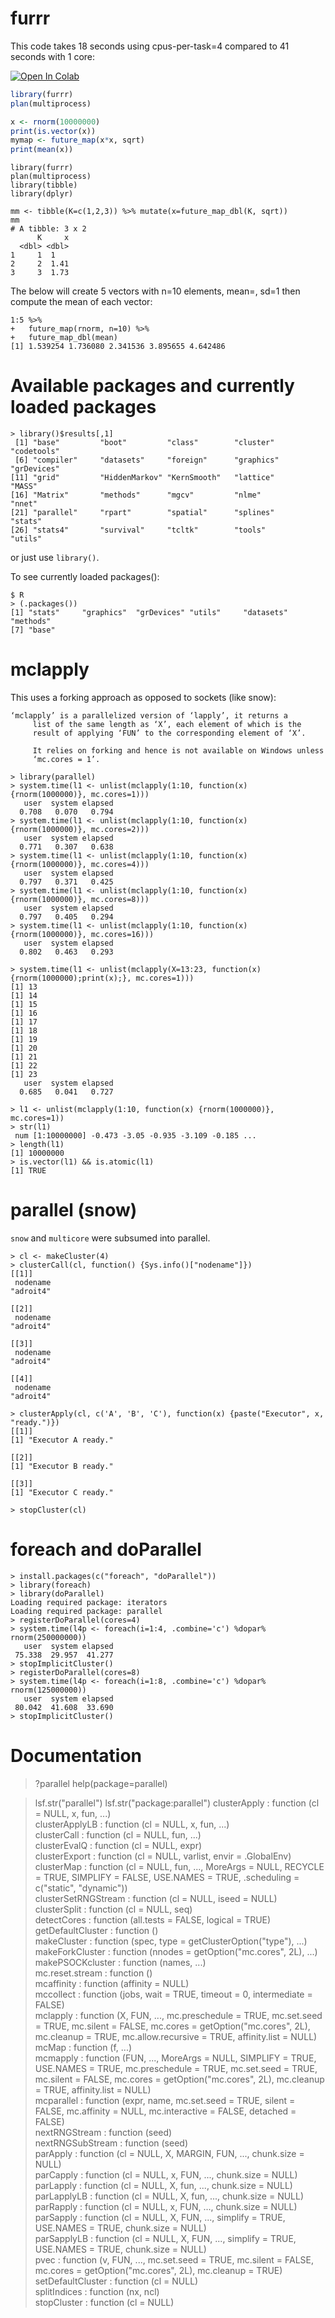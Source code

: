 # furrr

This code takes 18 seconds using cpus-per-task=4 compared to 41 seconds with 1 core:

<a target="_blank" href="https://colab.research.google.com/github/jdh4/furrr/blob/master/getting_started_machine_linearning.ipynb">
  <img src="https://colab.research.google.com/assets/colab-badge.svg" alt="Open In Colab"/>
</a>

```R
library(furrr)
plan(multiprocess)

x <- rnorm(10000000)
print(is.vector(x))
mymap <- future_map(x*x, sqrt)
print(mean(x))
```

```
library(furrr)
plan(multiprocess)
library(tibble)
library(dplyr)

mm <- tibble(K=c(1,2,3)) %>% mutate(x=future_map_dbl(K, sqrt))
mm
# A tibble: 3 x 2
      K     x
  <dbl> <dbl>
1     1  1   
2     2  1.41
3     3  1.73
```

The below will create 5 vectors with n=10 elements, mean=<the piped input value>, sd=1 then compute the mean of each vector:

```
1:5 %>%
+   future_map(rnorm, n=10) %>%
+   future_map_dbl(mean)
[1] 1.539254 1.736080 2.341536 3.895655 4.642486
```

# Available packages and currently loaded packages

```
> library()$results[,1]
 [1] "base"         "boot"         "class"        "cluster"      "codetools"   
 [6] "compiler"     "datasets"     "foreign"      "graphics"     "grDevices"   
[11] "grid"         "HiddenMarkov" "KernSmooth"   "lattice"      "MASS"        
[16] "Matrix"       "methods"      "mgcv"         "nlme"         "nnet"        
[21] "parallel"     "rpart"        "spatial"      "splines"      "stats"       
[26] "stats4"       "survival"     "tcltk"        "tools"        "utils"
```

or just use `library()`.

To see currently loaded packages():

```
$ R
> (.packages())
[1] "stats"     "graphics"  "grDevices" "utils"     "datasets"  "methods"  
[7] "base"     
```

# mclapply

This uses a forking approach as opposed to sockets (like snow):

```
‘mclapply’ is a parallelized version of ‘lapply’, it returns a
     list of the same length as ‘X’, each element of which is the
     result of applying ‘FUN’ to the corresponding element of ‘X’.

     It relies on forking and hence is not available on Windows unless
     ‘mc.cores = 1’.
```

```
> library(parallel)
> system.time(l1 <- unlist(mclapply(1:10, function(x) {rnorm(1000000)}, mc.cores=1)))
   user  system elapsed 
  0.708   0.070   0.794 
> system.time(l1 <- unlist(mclapply(1:10, function(x) {rnorm(1000000)}, mc.cores=2)))
   user  system elapsed 
  0.771   0.307   0.638 
> system.time(l1 <- unlist(mclapply(1:10, function(x) {rnorm(1000000)}, mc.cores=4)))
   user  system elapsed 
  0.797   0.371   0.425 
> system.time(l1 <- unlist(mclapply(1:10, function(x) {rnorm(1000000)}, mc.cores=8)))
   user  system elapsed 
  0.797   0.405   0.294 
> system.time(l1 <- unlist(mclapply(1:10, function(x) {rnorm(1000000)}, mc.cores=16)))
   user  system elapsed 
  0.802   0.463   0.293 
```

```
> system.time(l1 <- unlist(mclapply(X=13:23, function(x) {rnorm(1000000);print(x);}, mc.cores=1)))
[1] 13
[1] 14
[1] 15
[1] 16
[1] 17
[1] 18
[1] 19
[1] 20
[1] 21
[1] 22
[1] 23
   user  system elapsed 
  0.685   0.041   0.727 
```

```
> l1 <- unlist(mclapply(1:10, function(x) {rnorm(1000000)}, mc.cores=1))
> str(l1)
 num [1:10000000] -0.473 -3.05 -0.935 -3.109 -0.185 ...
> length(l1)
[1] 10000000
> is.vector(l1) && is.atomic(l1)
[1] TRUE
```

# parallel (snow)

`snow` and `multicore` were subsumed into parallel.

```
> cl <- makeCluster(4)
> clusterCall(cl, function() {Sys.info()["nodename"]})
[[1]]
 nodename 
"adroit4" 

[[2]]
 nodename 
"adroit4" 

[[3]]
 nodename 
"adroit4" 

[[4]]
 nodename 
"adroit4" 

> clusterApply(cl, c('A', 'B', 'C'), function(x) {paste("Executor", x, "ready.")})
[[1]]
[1] "Executor A ready."

[[2]]
[1] "Executor B ready."

[[3]]
[1] "Executor C ready."

> stopCluster(cl)
```

# foreach and doParallel

```
> install.packages(c("foreach", "doParallel"))
> library(foreach)
> library(doParallel)
Loading required package: iterators
Loading required package: parallel
> registerDoParallel(cores=4)
> system.time(l4p <- foreach(i=1:4, .combine='c') %dopar% rnorm(250000000))
   user  system elapsed 
 75.338  29.957  41.277 
> stopImplicitCluster()
> registerDoParallel(cores=8)
> system.time(l4p <- foreach(i=1:8, .combine='c') %dopar% rnorm(125000000))
   user  system elapsed 
 80.042  41.608  33.690
> stopImplicitCluster()
```

# Documentation

> ?parallel
> help(package=parallel)

> lsf.str("parallel")
> lsf.str("package:parallel")
clusterApply : function (cl = NULL, x, fun, ...)  
clusterApplyLB : function (cl = NULL, x, fun, ...)  
clusterCall : function (cl = NULL, fun, ...)  
clusterEvalQ : function (cl = NULL, expr)  
clusterExport : function (cl = NULL, varlist, envir = .GlobalEnv)  
clusterMap : function (cl = NULL, fun, ..., MoreArgs = NULL, RECYCLE = TRUE, SIMPLIFY = FALSE, 
    USE.NAMES = TRUE, .scheduling = c("static", "dynamic"))  
clusterSetRNGStream : function (cl = NULL, iseed = NULL)  
clusterSplit : function (cl = NULL, seq)  
detectCores : function (all.tests = FALSE, logical = TRUE)  
getDefaultCluster : function ()  
makeCluster : function (spec, type = getClusterOption("type"), ...)  
makeForkCluster : function (nnodes = getOption("mc.cores", 2L), ...)  
makePSOCKcluster : function (names, ...)  
mc.reset.stream : function ()  
mcaffinity : function (affinity = NULL)  
mccollect : function (jobs, wait = TRUE, timeout = 0, intermediate = FALSE)  
mclapply : function (X, FUN, ..., mc.preschedule = TRUE, mc.set.seed = TRUE, mc.silent = FALSE, 
    mc.cores = getOption("mc.cores", 2L), mc.cleanup = TRUE, mc.allow.recursive = TRUE, 
    affinity.list = NULL)  
mcMap : function (f, ...)  
mcmapply : function (FUN, ..., MoreArgs = NULL, SIMPLIFY = TRUE, USE.NAMES = TRUE, 
    mc.preschedule = TRUE, mc.set.seed = TRUE, mc.silent = FALSE, mc.cores = getOption("mc.cores", 
        2L), mc.cleanup = TRUE, affinity.list = NULL)  
mcparallel : function (expr, name, mc.set.seed = TRUE, silent = FALSE, mc.affinity = NULL, 
    mc.interactive = FALSE, detached = FALSE)  
nextRNGStream : function (seed)  
nextRNGSubStream : function (seed)  
parApply : function (cl = NULL, X, MARGIN, FUN, ..., chunk.size = NULL)  
parCapply : function (cl = NULL, x, FUN, ..., chunk.size = NULL)  
parLapply : function (cl = NULL, X, fun, ..., chunk.size = NULL)  
parLapplyLB : function (cl = NULL, X, fun, ..., chunk.size = NULL)  
parRapply : function (cl = NULL, x, FUN, ..., chunk.size = NULL)  
parSapply : function (cl = NULL, X, FUN, ..., simplify = TRUE, USE.NAMES = TRUE, chunk.size = NULL)  
parSapplyLB : function (cl = NULL, X, FUN, ..., simplify = TRUE, USE.NAMES = TRUE, chunk.size = NULL)  
pvec : function (v, FUN, ..., mc.set.seed = TRUE, mc.silent = FALSE, mc.cores = getOption("mc.cores", 
    2L), mc.cleanup = TRUE)  
setDefaultCluster : function (cl = NULL)  
splitIndices : function (nx, ncl)  
stopCluster : function (cl = NULL)
